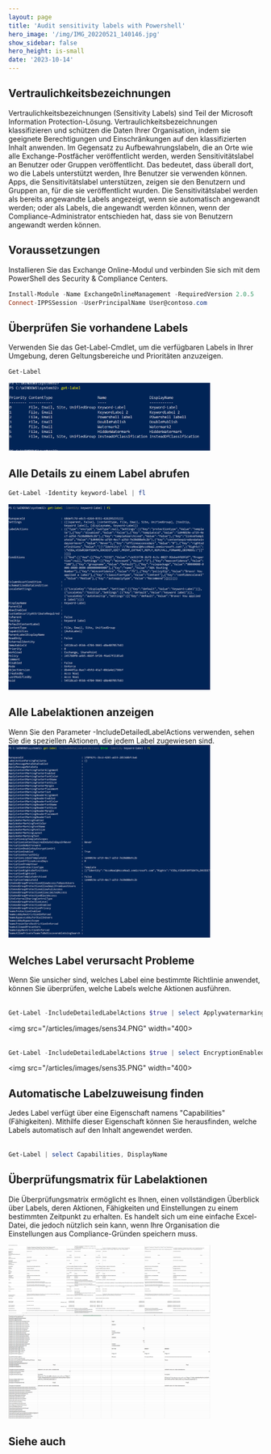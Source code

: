 ```yaml
---
layout: page
title: 'Audit sensitivity labels with Powershell'
hero_image: '/img/IMG_20220521_140146.jpg'
show_sidebar: false
hero_height: is-small
date: '2023-10-14'
---
```



## Vertraulichkeitsbezeichnungen
Vertraulichkeitsbezeichnungen (Sensitivity Labels) sind Teil der Microsoft Information Protection-Lösung. Vertraulichkeitsbezeichnungen klassifizieren und schützen die Daten Ihrer Organisation, indem sie geeignete Berechtigungen und Einschränkungen auf den klassifizierten Inhalt anwenden. Im Gegensatz zu Aufbewahrungslabeln, die an Orte wie alle Exchange-Postfächer veröffentlicht werden, werden Sensitivitätslabel an Benutzer oder Gruppen veröffentlicht. Das bedeutet, dass überall dort, wo die Labels unterstützt werden, Ihre Benutzer sie verwenden können. Apps, die Sensitivitätslabel unterstützen, zeigen sie den Benutzern und Gruppen an, für die sie veröffentlicht wurden. Die Sensitivitätslabel werden als bereits angewandte Labels angezeigt, wenn sie automatisch angewandt werden; oder als Labels, die angewandt werden können, wenn der Compliance-Administrator entschieden hat, dass sie von Benutzern angewandt werden können.

## Voraussetzungen
Installieren Sie das Exchange Online-Modul und verbinden Sie sich mit dem PowerShell des Security & Compliance Centers.

```powershell
Install-Module -Name ExchangeOnlineManagement -RequiredVersion 2.0.5
Connect-IPPSSession -UserPrincipalName User@contoso.com
```

## Überprüfen Sie vorhandene Labels
Verwenden Sie das Get-Label-Cmdlet, um die verfügbaren Labels in Ihrer Umgebung, deren Geltungsbereiche und Prioritäten anzuzeigen.

```powershell
Get-Label
```
<img src="/articles/images/sens30.PNG" width="400">


## Alle Details zu einem Label abrufen

```powershell
Get-Label -Identity keyword-label | fl
```

<img src="/articles/images/sens31.PNG" width="400">

## Alle Labelaktionen anzeigen
Wenn Sie den Parameter -IncludeDetailedLabelActions verwenden, sehen Sie die speziellen Aktionen, die jedem Label zugewiesen sind.
<br/>
<img src="/articles/images/sens32.PNG" width="400">

## Welches Label verursacht Probleme
Wenn Sie unsicher sind, welches Label eine bestimmte Richtlinie anwendet, können Sie überprüfen, welche Labels welche Aktionen ausführen.

```powershell

Get-Label -IncludeDetailedLabelActions $true | select Applywatermarkingtext, displayname
```

<img src="/articles/images/sens34.PNG" width="400>

```powershell

Get-Label -IncludeDetailedLabelActions $true | select EncryptionEnabled, displayname
```

<img src="/articles/images/sens35.PNG" width="400>

## Automatische Labelzuweisung finden
Jedes Label verfügt über eine Eigenschaft namens "Capabilities" (Fähigkeiten). Mithilfe dieser Eigenschaft können Sie herausfinden, welche Labels automatisch auf den Inhalt angewendet werden.

```powershell

Get-Label | select Capabilities, DisplayName
```

## Überprüfungsmatrix für Labelaktionen
Die Überprüfungsmatrix ermöglicht es Ihnen, einen vollständigen Überblick über Labels, deren Aktionen, Fähigkeiten und Einstellungen zu einem bestimmten Zeitpunkt zu erhalten. Es handelt sich um eine einfache Excel-Datei, die jedoch nützlich sein kann, wenn Ihre Organisation die Einstellungen aus Compliance-Gründen speichern muss.

<img src="/articles/images/sens36.PNG" width="400">
<img src="/articles/images/sens37.PNG" width="400">

## Siehe auch
